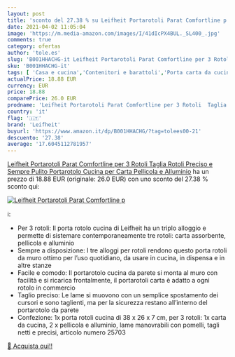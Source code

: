 ```yaml
---
layout: post
title: 'sconto del 27.38 % su Leifheit Portarotoli Parat Comfortline p  '
date: 2021-04-02 11:05:04
image: 'https://m.media-amazon.com/images/I/41dIcPX4BUL._SL400_.jpg'
comments: true
category: ofertas
author: 'tole.es'
slug: 'B001HHACHG-it Leifheit Portarotoli Parat Comfortline per 3 Rotoli Taglia...'
sku: 'B001HHACHG-it'
tags: [ 'Casa e cucina','Contenitori e barattoli','Porta carta da cucina','Portaoggetti e supporti','leifheit', ]
actualPrice: 18.88 EUR
currency: EUR
price: 18.88
comparePrice: 26.0 EUR
prodname: 'Leifheit Portarotoli Parat Comfortline per 3 Rotoli  Taglia Rotoli Preciso e Sempre Pulito  Portarotolo Cucina per Carta  Pellicola e Alluminio'
country: 'it'
flag: '🇮🇹'
brand: 'Leifheit'
buyurl: 'https://www.amazon.it/dp/B001HHACHG/?tag=tolees00-21'
descuento: '27.38'
average: '17.6045112781957'
---
```


[Leifheit Portarotoli Parat Comfortline per 3 Rotoli  Taglia Rotoli Preciso e Sempre Pulito  Portarotolo Cucina per Carta  Pellicola e Alluminio](https://www.amazon.it/dp/B001HHACHG/?tag=tolees00-21) ha un prezzo di 18.88 EUR (originale: 26.0 EUR) con uno sconto del 27.38 % sconto qui:

[![Leifheit Portarotoli Parat Comfortline p](https://m.media-amazon.com/images/I/41dIcPX4BUL._SL400_.jpg)](https://www.amazon.it/dp/B001HHACHG/?tag=tolees00-21)

ℹ️:

- Per 3 rotoli: Il porta rotolo cucina di Leifheit ha un triplo alloggio e permette di sistemare contemporaneamente tre rotoli: carta assorbente, pellicola e alluminio
- Sempre a disposizione: I tre alloggi per rotoli rendono questo porta rotoli da muro ottimo per l’uso quotidiano, da usare in cucina, in dispensa e in altre stanze
- Facile e comodo: Il portarotolo cucina da parete si monta al muro con facilità e si ricarica frontalmente, il portarotoli carta è adatto a ogni rotolo in commercio
- Taglio preciso: Le lame si muovono con un semplice spostamento dei cursori e sono taglienti, ma per la sicurezza restano all’interno del portarotolo da parete
- Confezione: 1x porta rotoli cucina di 38 x 26 x 7 cm, per 3 rotoli: 1x carta da cucina, 2 x pellicola e alluminio, lame manovrabili con pomelli, tagli netti e precisi, articolo numero 25703

[🛒 Acquista qui!!](https://www.amazon.it/dp/B001HHACHG/?tag=tolees00-21)
